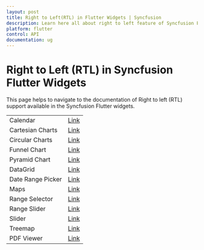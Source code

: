 ```yaml
---
layout: post
title: Right to Left(RTL) in Flutter Widgets | Syncfusion
description: Learn here all about right to left feature of Syncfusion Flutter Widgets and their reference links for each widget.
platform: flutter
control: API
documentation: ug
---
```


# Right to Left (RTL) in Syncfusion Flutter Widgets

This page helps to navigate to the documentation of Right to left (RTL) support available in the Syncfusion Flutter widgets.

<table>
	<tr>
        <td>
            Calendar
        </td>
        <td>
            <a href="https://help.syncfusion.com/flutter/calendar/right-to-left">Link</a>
        </td>
    </tr>
    <tr>
        <td>
            Cartesian Charts
        </td>
        <td>
            <a href="https://help.syncfusion.com/flutter/cartesian-charts/right-to-left">Link</a>
        </td>
    </tr>
    <tr>
        <td>
            Circular Charts
        </td>
        <td>
            <a href="https://help.syncfusion.com/flutter/circular-charts/right-to-left">Link</a>
        </td>
    </tr>
    <tr>
        <td>
           Funnel Chart
        </td>
        <td>
            <a href="https://help.syncfusion.com/flutter/funnel-chart/right-to-left">Link</a>
        </td>
    </tr>
    <tr>
        <td>
            Pyramid Chart
        </td>
        <td>
            <a href="https://help.syncfusion.com/flutter/pyramid-chart/right-to-left">Link</a>
        </td>
    </tr>
    <tr>
        <td>
            DataGrid
        </td>
        <td>
            <a href="https://help.syncfusion.com/flutter/datagrid/right-to-left">Link</a>
        </td>
    </tr>
    <tr>
        <td>
          Date Range Picker
        </td>
       <td>
           <a href="https://help.syncfusion.com/flutter/daterangepicker/right-to-left">Link</a>
      </td>
    </tr>
    <tr>
        <td>
            Maps
        </td>
        <td>
            <a href="https://help.syncfusion.com/flutter/maps/right-to-left">Link</a>
        </td>
    </tr>
	<tr>
        <td>
            Range Selector
        </td>
        <td>
            <a href="https://help.syncfusion.com/flutter/range-selector/right-to-left">Link</a>
        </td>
    </tr>
    <tr>
        <td>
            Range Slider
        </td>
        <td>
            <a href="https://help.syncfusion.com/flutter/range-slider/right-to-left">Link</a>
        </td>
    </tr>
    <tr>
        <td>
            Slider
        </td>
        <td>
            <a href="https://help.syncfusion.com/flutter/slider/right-to-left">Link</a>
        </td>
    </tr>
    <tr>
        <td>
            Treemap
        </td>
        <td>
            <a href="https://help.syncfusion.com/flutter/treemap/right-to-left">Link</a>
        </td>
    </tr>
    <tr>
        <td>
            PDF Viewer
        </td>
        <td>
            <a href="https://help.syncfusion.com/flutter/pdf-viewer/right-to-left">Link</a>
        </td>
    </tr>
</table>
